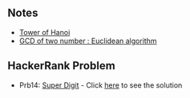 ## Notes

- [Tower of Hanoi](./towerOfHanoi.md)
- [GCD of two number : Euclidean algorithm](./euclideanGCD.md)

## HackerRank Problem

- Prb14: [Super Digit](https://www.hackerrank.com/challenges/super-digit/problem) - Click [here](./HRPrb14.java) to see the solution
